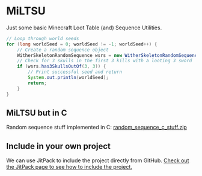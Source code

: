 # MiLTSU
Just some basic Minecraft Loot Table (and) Sequence Utilities.

```java
// Loop through world seeds
for (long worldSeed = 0; worldSeed != -1; worldSeed++) {
    // Create a random sequence object
    WitherSkeletonRandomSequence wsrs = new WitherSkeletonRandomSequence(worldSeed);
    // Check for 3 skulls in the first 3 kills with a looting 3 sword
    if (wsrs.has3SkullsOutOf(3, 3)) {
        // Print successful seed and return
        System.out.println(worldSeed);
        return;
    }
}
```

## MiLTSU but in C

Random sequence stuff implemented in C:
[random_sequence_c_stuff.zip](https://github.com/DuncanRuns/MiLTSU/files/11916009/random_sequence_c_stuff.zip)

## Include in your own project

We can use JitPack to include the project directly from GitHub. [Check out the JitPack page to see how to include the project.](https://jitpack.io/#DuncanRuns/MiLTSU)